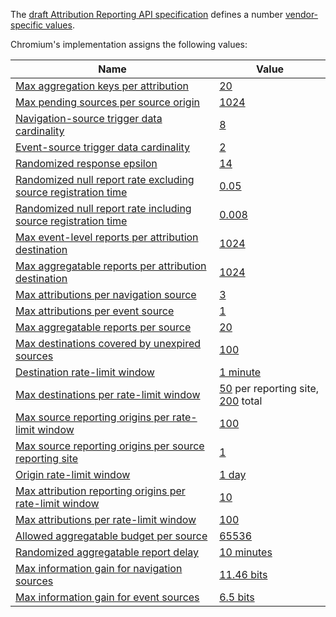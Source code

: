The [draft Attribution Reporting API
specification](https://wicg.github.io/attribution-reporting-api) defines a
number [vendor-specific
values](https://wicg.github.io/attribution-reporting-api/#vendor-specific-values).

Chromium's implementation assigns the following values:

| Name | Value |
| ---- | ----- |
| [Max aggregation keys per attribution][] | [20][max aggregation keys per attribution value] |
| [Max pending sources per source origin][] | [1024][max pending sources per source origin value] |
| [Navigation-source trigger data cardinality][] | [8][navigation-source trigger data cardinality value] |
| [Event-source trigger data cardinality][] | [2][event-source trigger data cardinality value] |
| [Randomized response epsilon][] | [14][randomized response epsilon value] |
| [Randomized null report rate excluding source registration time][] | [0.05][randomized null report rate excluding source registration time value] |
| [Randomized null report rate including source registration time][] | [0.008][randomized null report rate including source registration time value] |
| [Max event-level reports per attribution destination][] | [1024][max event-level reports per attribution destination value] |
| [Max aggregatable reports per attribution destination][] | [1024][max aggregatable reports per attribution destination value] |
| [Max attributions per navigation source][] | [3][max attributions per navigation source value] |
| [Max attributions per event source][] | [1][max attributions per event source value] |
| [Max aggregatable reports per source][] | [20][max aggregatable reports per source value] |
| [Max destinations covered by unexpired sources][] | [100][max destinations covered by unexpired sources value] |
| [Destination rate-limit window][] | [1 minute][destination rate-limit window value]
| [Max destinations per rate-limit window][] | [50][max destinations per rate-limit window per reporting site] per reporting site, [200][max destinations per rate-limit window total] total
| [Max source reporting origins per rate-limit window][] | [100][max source reporting origins per rate-limit window value] |
| [Max source reporting origins per source reporting site][] | [1][max source reporting origins per source reporting site value]
| [Origin rate-limit window][] | [1 day][origin rate-limit window value]
| [Max attribution reporting origins per rate-limit window][] | [10][max attribution reporting origins per rate-limit window value] |
| [Max attributions per rate-limit window][] | [100][max attributions per rate-limit window value] |
| [Allowed aggregatable budget per source][] | [65536][allowed aggregatable budget per source value] |
| [Randomized aggregatable report delay][] | [10 minutes][randomized aggregatable report delay value] |
| [Max information gain for navigation sources][] | [11.46 bits][max information gain for navigations value] |
| [Max information gain for event sources][] | [6.5 bits][max information gain for events value] |

[Max aggregation keys per attribution]: https://wicg.github.io/attribution-reporting-api/#max-aggregation-keys-per-attribution
[max aggregation keys per attribution value]: https://source.chromium.org/chromium/chromium/src/+/refs/heads/main:components/attribution_reporting/constants.h;l=19;drc=b646f894a92491033bde5d1e75aba6f44c524f0e
[Max pending sources per source origin]: https://wicg.github.io/attribution-reporting-api/#max-pending-sources-per-source-origin
[max pending sources per source origin value]: https://source.chromium.org/chromium/chromium/src/+/main:content/browser/attribution_reporting/attribution_config.h;l=122;drc=3733a639d724a4353463a872605119d11a1e4d37
[Navigation-source trigger data cardinality]: https://wicg.github.io/attribution-reporting-api/#navigation-source-trigger-data-cardinality
[navigation-source trigger data cardinality value]: https://source.chromium.org/chromium/chromium/src/+/main:content/browser/attribution_reporting/attribution_config.h;l=48;drc=3733a639d724a4353463a872605119d11a1e4d37
[Event-source trigger data cardinality]: https://wicg.github.io/attribution-reporting-api/#event-source-trigger-data-cardinality
[event-source trigger data cardinality value]: https://source.chromium.org/chromium/chromium/src/+/main:content/browser/attribution_reporting/attribution_config.h;l=49;drc=3733a639d724a4353463a872605119d11a1e4d37
[Randomized response epsilon]: https://wicg.github.io/attribution-reporting-api/#randomized-response-epsilon
[randomized response epsilon value]: https://source.chromium.org/chromium/chromium/src/+/main:content/browser/attribution_reporting/attribution_config.h;l=57;drc=3733a639d724a4353463a872605119d11a1e4d37
[Randomized null report rate excluding source registration time]: https://wicg.github.io/attribution-reporting-api/#randomized-null-report-rate-excluding-source-registration-time
[randomized null report rate excluding source registration time value]: https://source.chromium.org/chromium/chromium/src/+/main:content/browser/attribution_reporting/attribution_config.h;l=109;drc=3733a639d724a4353463a872605119d11a1e4d37
[Randomized null report rate including source registration time]: https://wicg.github.io/attribution-reporting-api/#randomized-null-report-rate-including-source-registration-time
[randomized null report rate including source registration time value]: https://source.chromium.org/chromium/chromium/src/+/main:content/browser/attribution_reporting/attribution_config.h;l=108;drc=3733a639d724a4353463a872605119d11a1e4d37
[Max event-level reports per attribution destination]: https://wicg.github.io/attribution-reporting-api/#max-event-level-reports-per-attribution-destination
[max event-level reports per attribution destination value]: https://source.chromium.org/chromium/chromium/src/+/main:content/browser/attribution_reporting/attribution_config.h;l=61;drc=3733a639d724a4353463a872605119d11a1e4d37
[Max aggregatable reports per attribution destination]: https://wicg.github.io/attribution-reporting-api/#max-aggregatable-reports-per-attribution-destination
[max aggregatable reports per attribution destination value]: https://source.chromium.org/chromium/chromium/src/+/main:content/browser/attribution_reporting/attribution_config.h;l=90;drc=3733a639d724a4353463a872605119d11a1e4d37
[Max attributions per navigation source]: https://wicg.github.io/attribution-reporting-api/#max-attributions-per-navigation-source
[max attributions per navigation source value]: https://source.chromium.org/chromium/chromium/src/+/main:content/browser/attribution_reporting/attribution_config.h;l=64;drc=3733a639d724a4353463a872605119d11a1e4d37
[Max attributions per event source]: https://wicg.github.io/attribution-reporting-api/#max-attributions-per-event-source
[max attributions per event source value]: https://source.chromium.org/chromium/chromium/src/+/main:content/browser/attribution_reporting/attribution_config.h;l=65;drc=3733a639d724a4353463a872605119d11a1e4d37
[Max aggregatable reports per source]: https://wicg.github.io/attribution-reporting-api/#max-aggregatable-reports-per-source
[max aggregatable reports per source value]: https://source.chromium.org/chromium/chromium/src/+/main:content/browser/attribution_reporting/attribution_config.h;l=111;drc=3733a639d724a4353463a872605119d11a1e4d37
[Max destinations covered by unexpired sources]: https://wicg.github.io/attribution-reporting-api/#max-destinations-covered-by-unexpired-sources
[max destinations covered by unexpired sources value]: https://source.chromium.org/chromium/chromium/src/+/main:content/browser/attribution_reporting/attribution_config.h;l=127;drc=3733a639d724a4353463a872605119d11a1e4d37
[Destination rate-limit window]: https://wicg.github.io/attribution-reporting-api/#destination-rate-limit-window
[Destination rate-limit window value]: https://source.chromium.org/chromium/chromium/src/+/refs/heads/main:content/browser/attribution_reporting/destination_throttler.h;l=30;drc=1890f3f74c8100eb1a3e945d34d6fd576d2a9061
[Max destinations per rate-limit window]: https://wicg.github.io/attribution-reporting-api/#max-destinations-per-rate-limit-window
[Max destinations per rate-limit window per reporting site]: https://source.chromium.org/chromium/chromium/src/+/refs/heads/main:content/browser/attribution_reporting/destination_throttler.h;l=29;drc=1890f3f74c8100eb1a3e945d34d6fd576d2a9061
[Max destinations per rate-limit window total]: https://source.chromium.org/chromium/chromium/src/+/refs/heads/main:content/browser/attribution_reporting/destination_throttler.h;l=28;drc=1890f3f74c8100eb1a3e945d34d6fd576d2a9061
[Max source reporting origins per rate-limit window]: https://wicg.github.io/attribution-reporting-api/#max-source-reporting-origins-per-rate-limit-window
[max source reporting origins per rate-limit window value]: https://source.chromium.org/chromium/chromium/src/+/main:content/browser/attribution_reporting/attribution_config.h;l=28;drc=3733a639d724a4353463a872605119d11a1e4d37
[Max source reporting origins per source reporting site]: https://wicg.github.io/attribution-reporting-api/#max-source-reporting-origins-per-source-reporting-site
[max source reporting origins per source reporting site value]: https://source.chromium.org/chromium/chromium/src/+/main:content/browser/attribution_reporting/attribution_config.h;l=46;drc=48c727720b2bac7a0ab845f2f51b776d2042656e
[Origin rate-limit window]: https://wicg.github.io/attribution-reporting-api/#origin-rate-limit-window
[origin rate-limit window value]: https://source.chromium.org/chromium/chromium/src/+/main:content/browser/attribution_reporting/attribution_config.h;l=49;drc=48c727720b2bac7a0ab845f2f51b776d2042656e
[Max attribution reporting origins per rate-limit window]: https://wicg.github.io/attribution-reporting-api/#max-attribution-reporting-origins-per-rate-limit-window
[max attribution reporting origins per rate-limit window value]: https://source.chromium.org/chromium/chromium/src/+/main:content/browser/attribution_reporting/attribution_config.h;l=32;drc=3733a639d724a4353463a872605119d11a1e4d37
[Max attributions per rate-limit window]: https://wicg.github.io/attribution-reporting-api/#max-attributions-per-rate-limit-window
[max attributions per rate-limit window value]: https://source.chromium.org/chromium/chromium/src/+/main:content/browser/attribution_reporting/attribution_config.h;l=36;drc=3733a639d724a4353463a872605119d11a1e4d37
[Allowed aggregatable budget per source]: https://wicg.github.io/attribution-reporting-api/#allowed-aggregatable-budget-per-source
[allowed aggregatable budget per source value]: https://source.chromium.org/chromium/chromium/src/+/main:content/browser/attribution_reporting/attribution_config.h;l=97;drc=3733a639d724a4353463a872605119d11a1e4d37
[Randomized aggregatable report delay]: https://wicg.github.io/attribution-reporting-api/#randomized-aggregatable-report-delay
[randomized aggregatable report delay value]: https://source.chromium.org/chromium/chromium/src/+/main:content/browser/attribution_reporting/attribution_config.h;l=106;drc=3733a639d724a4353463a872605119d11a1e4d37
[Max information gain for navigation sources]: https://wicg.github.io/attribution-reporting-api/#max-event-level-channel-capacity-per-source
[max information gain for navigations value]: https://source.chromium.org/chromium/chromium/src/+/main:content/browser/attribution_reporting/attribution_config.h;l=113;drc=c8a629d7be311323904c523d33693af8f52d17e9
[Max information gain for event sources]: https://wicg.github.io/attribution-reporting-api/#max-event-level-channel-capacity-per-source
[max information gain for events value]: https://source.chromium.org/chromium/chromium/src/+/main:content/browser/attribution_reporting/attribution_config.h;l=114;bpv=0;bpt=1
